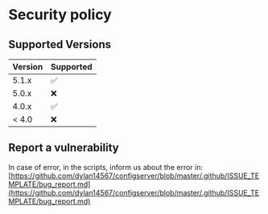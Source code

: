 # Security policy

## Supported Versions


| Version | Supported          |
| ------- | ------------------ |
| 5.1.x   | :white_check_mark: |
| 5.0.x   | :x:                |
| 4.0.x   | :white_check_mark: |
| < 4.0   | :x:                |

## Report a vulnerability

In case of error, in the scripts, inform us about the error in: [https://github.com/dylan14567/configserver/blob/master/.github/ISSUE_TEMPLATE/bug_report.md](https://github.com/dylan14567/configserver/blob/master/.github/ISSUE_TEMPLATE/bug_report.md)
